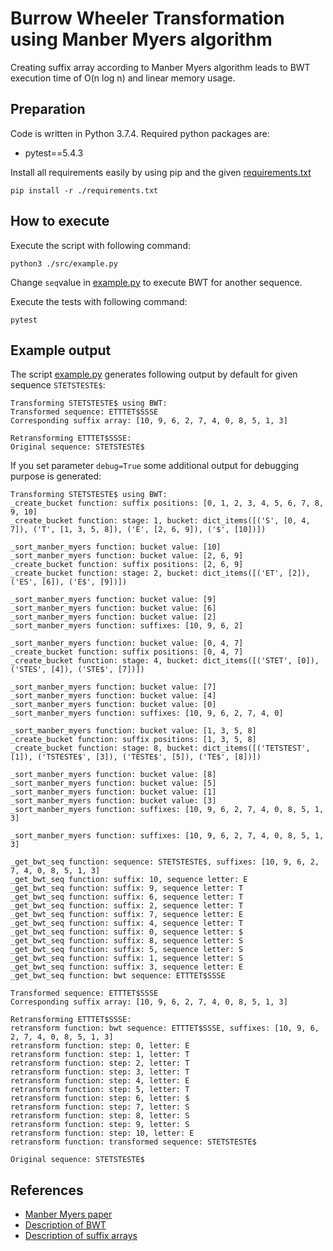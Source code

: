# Burrow Wheeler Transformation using Manber Myers algorithm
Creating suffix array according to Manber Myers algorithm leads to BWT execution time of O(n log n) and linear memory usage.

## Preparation
Code is written in Python 3.7.4. Required python packages are:

* pytest==5.4.3

Install all requirements easily by using pip and the given [requirements.txt](./requirements.txt)

```shell script
pip install -r ./requirements.txt
```

## How to execute
Execute the script with following command:
```shell script
python3 ./src/example.py
```
Change `seq`value in [example.py](./src/example.py) to execute BWT for another sequence.

Execute the tests with following command:
```shell script
pytest
```

## Example output
The script [example.py](./src/example.py) generates following output by default for given sequence `STETSTESTE$`:
```
Transforming STETSTESTE$ using BWT:
Transformed sequence: ETTTET$SSSE
Corresponding suffix array: [10, 9, 6, 2, 7, 4, 0, 8, 5, 1, 3]

Retransforming ETTTET$SSSE:
Original sequence: STETSTESTE$
```

If you set parameter `debug=True` some additional output for debugging purpose is generated:
```
Transforming STETSTESTE$ using BWT:
_create_bucket function: suffix positions: [0, 1, 2, 3, 4, 5, 6, 7, 8, 9, 10]
_create_bucket function: stage: 1, bucket: dict_items([('S', [0, 4, 7]), ('T', [1, 3, 5, 8]), ('E', [2, 6, 9]), ('$', [10])])

_sort_manber_myers function: bucket value: [10]
_sort_manber_myers function: bucket value: [2, 6, 9]
_create_bucket function: suffix positions: [2, 6, 9]
_create_bucket function: stage: 2, bucket: dict_items([('ET', [2]), ('ES', [6]), ('E$', [9])])

_sort_manber_myers function: bucket value: [9]
_sort_manber_myers function: bucket value: [6]
_sort_manber_myers function: bucket value: [2]
_sort_manber_myers function: suffixes: [10, 9, 6, 2]

_sort_manber_myers function: bucket value: [0, 4, 7]
_create_bucket function: suffix positions: [0, 4, 7]
_create_bucket function: stage: 4, bucket: dict_items([('STET', [0]), ('STES', [4]), ('STE$', [7])])

_sort_manber_myers function: bucket value: [7]
_sort_manber_myers function: bucket value: [4]
_sort_manber_myers function: bucket value: [0]
_sort_manber_myers function: suffixes: [10, 9, 6, 2, 7, 4, 0]

_sort_manber_myers function: bucket value: [1, 3, 5, 8]
_create_bucket function: suffix positions: [1, 3, 5, 8]
_create_bucket function: stage: 8, bucket: dict_items([('TETSTEST', [1]), ('TSTESTE$', [3]), ('TESTE$', [5]), ('TE$', [8])])

_sort_manber_myers function: bucket value: [8]
_sort_manber_myers function: bucket value: [5]
_sort_manber_myers function: bucket value: [1]
_sort_manber_myers function: bucket value: [3]
_sort_manber_myers function: suffixes: [10, 9, 6, 2, 7, 4, 0, 8, 5, 1, 3]

_sort_manber_myers function: suffixes: [10, 9, 6, 2, 7, 4, 0, 8, 5, 1, 3]

_get_bwt_seq function: sequence: STETSTESTE$, suffixes: [10, 9, 6, 2, 7, 4, 0, 8, 5, 1, 3]
_get_bwt_seq function: suffix: 10, sequence letter: E
_get_bwt_seq function: suffix: 9, sequence letter: T
_get_bwt_seq function: suffix: 6, sequence letter: T
_get_bwt_seq function: suffix: 2, sequence letter: T
_get_bwt_seq function: suffix: 7, sequence letter: E
_get_bwt_seq function: suffix: 4, sequence letter: T
_get_bwt_seq function: suffix: 0, sequence letter: $
_get_bwt_seq function: suffix: 8, sequence letter: S
_get_bwt_seq function: suffix: 5, sequence letter: S
_get_bwt_seq function: suffix: 1, sequence letter: S
_get_bwt_seq function: suffix: 3, sequence letter: E
_get_bwt_seq function: bwt sequence: ETTTET$SSSE

Transformed sequence: ETTTET$SSSE
Corresponding suffix array: [10, 9, 6, 2, 7, 4, 0, 8, 5, 1, 3]

Retransforming ETTTET$SSSE:
retransform function: bwt sequence: ETTTET$SSSE, suffixes: [10, 9, 6, 2, 7, 4, 0, 8, 5, 1, 3]
retransform function: step: 0, letter: E
retransform function: step: 1, letter: T
retransform function: step: 2, letter: T
retransform function: step: 3, letter: T
retransform function: step: 4, letter: E
retransform function: step: 5, letter: T
retransform function: step: 6, letter: $
retransform function: step: 7, letter: S
retransform function: step: 8, letter: S
retransform function: step: 9, letter: S
retransform function: step: 10, letter: E
retransform function: transformed sequence: STETSTESTE$

Original sequence: STETSTESTE$
```

## References
* [Manber Myers paper](https://courses.cs.washington.edu/courses/cse590q/00au/papers/manber-myers_soda90.pdf)
* [Description of BWT](https://en.wikipedia.org/wiki/Burrows%E2%80%93Wheeler_transform)
* [Description of suffix arrays](https://en.wikipedia.org/wiki/Suffix_array)